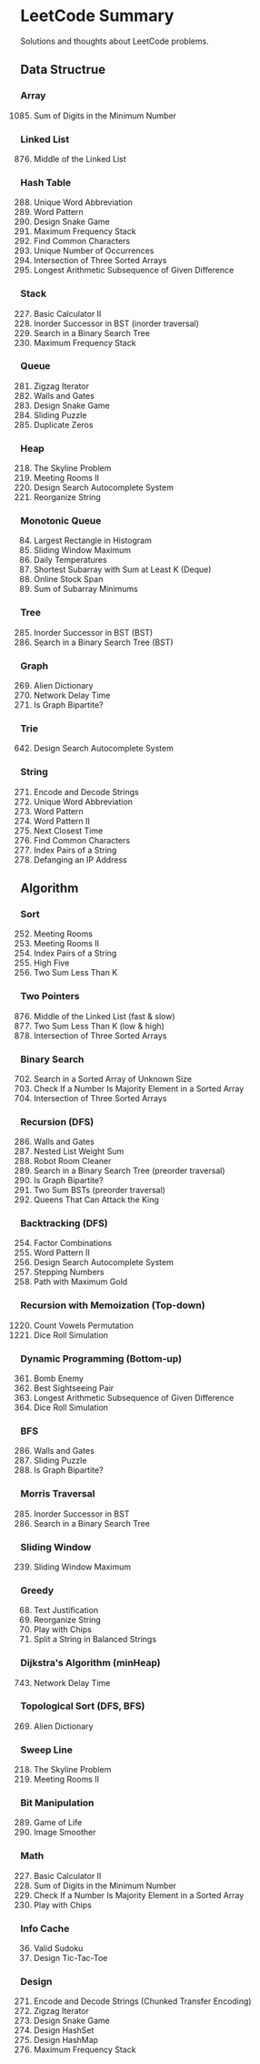 LeetCode Summary
=======
Solutions and thoughts about LeetCode problems.

## Data Structrue

### Array
1085. Sum of Digits in the Minimum Number

### Linked List
876. Middle of the Linked List

### Hash Table
288. Unique Word Abbreviation
290. Word Pattern
353. Design Snake Game
895. Maximum Frequency Stack
1002. Find Common Characters
1207. Unique Number of Occurrences
1213. Intersection of Three Sorted Arrays
1218. Longest Arithmetic Subsequence of Given Difference



### Stack
227. Basic Calculator II
285. Inorder Successor in BST (inorder traversal)
700. Search in a Binary Search Tree
895. Maximum Frequency Stack

### Queue
281. Zigzag Iterator
286. Walls and Gates
353. Design Snake Game
773. Sliding Puzzle
1089. Duplicate Zeros

### Heap
218. The Skyline Problem
253. Meeting Rooms II
642. Design Search Autocomplete System
767. Reorganize String

### Monotonic Queue
84. Largest Rectangle in Histogram
239. Sliding Window Maximum
739. Daily Temperatures
862. Shortest Subarray with Sum at Least K (Deque)
901. Online Stock Span
907. Sum of Subarray Minimums

### Tree
285. Inorder Successor in BST (BST)
700. Search in a Binary Search Tree (BST)

### Graph
269. Alien Dictionary
743. Network Delay Time
785. Is Graph Bipartite?

### Trie
642. Design Search Autocomplete System


### String
271. Encode and Decode Strings
288. Unique Word Abbreviation
290. Word Pattern
291. Word Pattern II
681. Next Closest Time
1002. Find Common Characters
1065. Index Pairs of a String
1108. Defanging an IP Address





## Algorithm

### Sort
252. Meeting Rooms
253. Meeting Rooms II
1065. Index Pairs of a String
1086. High Five
1099. Two Sum Less Than K

### Two Pointers
876. Middle of the Linked List (fast & slow)
1099. Two Sum Less Than K (low & high)
1213. Intersection of Three Sorted Arrays

### Binary Search
702. Search in a Sorted Array of Unknown Size
1150. Check If a Number Is Majority Element in a Sorted Array
1213. Intersection of Three Sorted Arrays

### Recursion (DFS)
286. Walls and Gates
339. Nested List Weight Sum
489. Robot Room Cleaner
700. Search in a Binary Search Tree (preorder traversal)
785. Is Graph Bipartite?
1214. Two Sum BSTs (preorder traversal)
1222. Queens That Can Attack the King


### Backtracking (DFS)
254. Factor Combinations
291. Word Pattern II
642. Design Search Autocomplete System
1215. Stepping Numbers
1219. Path with Maximum Gold

### Recursion with Memoization (Top-down)
1220. Count Vowels Permutation
1223. Dice Roll Simulation

### Dynamic Programming (Bottom-up)
361. Bomb Enemy
1014. Best Sightseeing Pair
1218. Longest Arithmetic Subsequence of Given Difference
1223. Dice Roll Simulation


### BFS
286. Walls and Gates
773. Sliding Puzzle
785. Is Graph Bipartite?

### Morris Traversal
285. Inorder Successor in BST
700. Search in a Binary Search Tree

### Sliding Window
239. Sliding Window Maximum

### Greedy
68. Text Justification
767. Reorganize String
1217. Play with Chips
1221. Split a String in Balanced Strings


### Dijkstra's Algorithm (minHeap)
743. Network Delay Time

### Topological Sort (DFS, BFS)
269. Alien Dictionary

### Sweep Line
218. The Skyline Problem
253. Meeting Rooms II


### Bit Manipulation
289. Game of Life
661. Image Smoother

### Math
227. Basic Calculator II
1085. Sum of Digits in the Minimum Number
1150. Check If a Number Is Majority Element in a Sorted Array
1217. Play with Chips


### Info Cache
36. Valid Sudoku
348. Design Tic-Tac-Toe

### Design
271. Encode and Decode Strings (Chunked Transfer Encoding)
281. Zigzag Iterator
353. Design Snake Game
705. Design HashSet
706. Design HashMap
895. Maximum Frequency Stack
